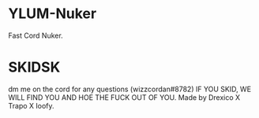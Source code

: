 # YLUM-Nuker
Fast Cord Nuker. 
# SKIDSK
dm me on the cord for any questions (wizzcordan#8782)
IF YOU SKID, WE WILL FIND YOU AND HOE THE FUCK OUT OF YOU.
Made by Drexico X Trapo X Ioofy.

